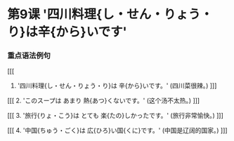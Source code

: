 # 第9课 '四川料理{し・せん・りょう・り}は辛{から}いです'

### 重点语法例句

[[[
1. '四川料理{し・せん・りょう・り}は 辛{から}いです。' (四川菜很辣。)
]]]

[[[
2. 'このスープは あまり 熱{あつ}くないです。' (这个汤不太热。)
]]]

[[[
3. '旅行{りょ・こう}は とても 楽{たの}しかったです。' (旅行非常愉快。)
]]]

[[[
4. '中国{ちゅう・ごく}は 広{ひろ}い国{くに}です。' (中国是辽阔的国家。)
]]]
